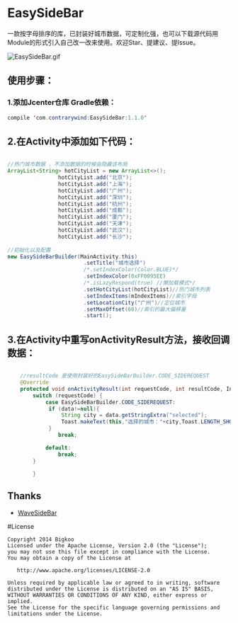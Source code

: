 # EasySideBar
一款按字母排序的库，已封装好城市数据，可定制化强，也可以下载源代码用Module的形式引入自己改一改来使用。欢迎Star、提建议、提Issue。

![EasySideBar.gif](https://github.com/Bigkoo/EasySideBar/blob/master/preview/GIF.gif)

## **使用步骤：**

### 1.添加Jcenter仓库 Gradle依赖：

```java
compile 'com.contrarywind:EasySideBar:1.1.0'
```

## 2.在Activity中添加如下代码：

```java

//热门城市数据 ，不添加数据的时候会隐藏该布局
ArrayList<String> hotCityList = new ArrayList<>();
                hotCityList.add("北京");
                hotCityList.add("上海");
                hotCityList.add("广州");
                hotCityList.add("深圳");
                hotCityList.add("杭州");
                hotCityList.add("成都");
                hotCityList.add("厦门");
                hotCityList.add("天津");
                hotCityList.add("武汉");
                hotCityList.add("长沙");
                
//初始化以及配置
new EasySideBarBuilder(MainActivity.this)
                        .setTitle("城市选择")
                        /*.setIndexColor(Color.BLUE)*/
                        .setIndexColor(0xFF0095EE)
                        /*.isLazyRespond(true) //懒加载模式*/
                        .setHotCityList(hotCityList)//热门城市列表
                        .setIndexItems(mIndexItems)//索引字母
                        .setLocationCity("广州")//定位城市
                        .setMaxOffset(60)//索引的最大偏移量
                        .start();

```
## 3.在Activity中重写onActivityResult方法，接收回调数据：

```java

    //resultCode 是使用封装好的EasySideBarBuilder.CODE_SIDEREQUEST
    @Override
    protected void onActivityResult(int requestCode, int resultCode, Intent data) {
        switch (requestCode) {
            case EasySideBarBuilder.CODE_SIDEREQUEST:
             if (data!=null){
                 String city = data.getStringExtra("selected");
                 Toast.makeText(this,"选择的城市："+city,Toast.LENGTH_SHORT).show();
             }
                break;

            default:
                break;
        }

        }

```


## Thanks

- [WaveSideBar](https://github.com/gjiazhe/WaveSideBar)


#License

```
Copyright 2014 Bigkoo
Licensed under the Apache License, Version 2.0 (the "License");
you may not use this file except in compliance with the License.
You may obtain a copy of the License at

   http://www.apache.org/licenses/LICENSE-2.0

Unless required by applicable law or agreed to in writing, software
distributed under the License is distributed on an "AS IS" BASIS,
WITHOUT WARRANTIES OR CONDITIONS OF ANY KIND, either express or implied.
See the License for the specific language governing permissions and
limitations under the License.
```
